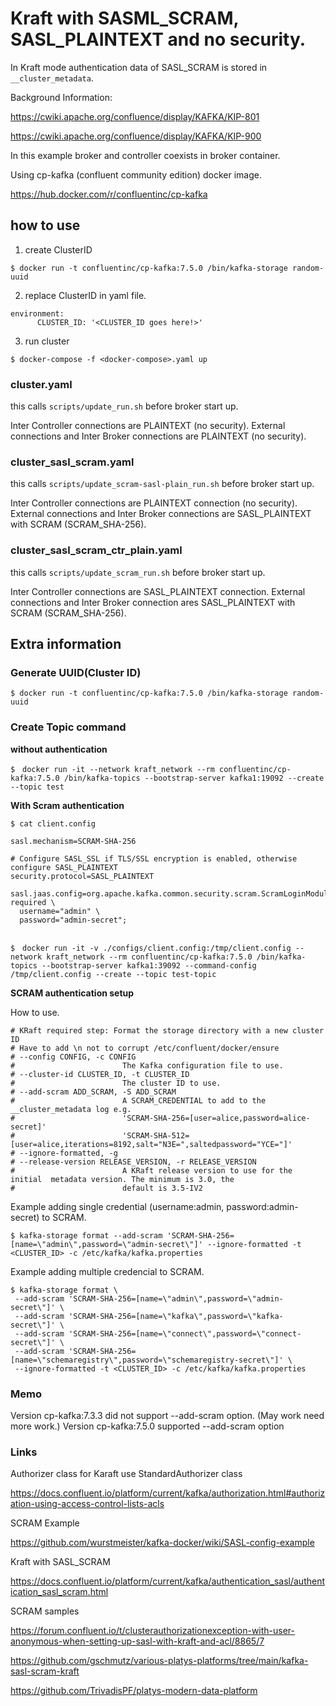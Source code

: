 # Kraft with SASML_SCRAM, SASL_PLAINTEXT and no security.

In Kraft mode authentication data of SASL_SCRAM is stored in `__cluster_metadata`.

Background Information:

https://cwiki.apache.org/confluence/display/KAFKA/KIP-801

https://cwiki.apache.org/confluence/display/KAFKA/KIP-900


In this example broker and controller coexists in broker container.

Using cp-kafka (confluent community edition) docker image.

https://hub.docker.com/r/confluentinc/cp-kafka


## how to use

1. create ClusterID

```
$ docker run -t confluentinc/cp-kafka:7.5.0 /bin/kafka-storage random-uuid
```

2. replace ClusterID in yaml file.

```
environment:
      CLUSTER_ID: '<CLUSTER_ID goes here!>'
```

3. run cluster

```
$ docker-compose -f <docker-compose>.yaml up
```


### cluster.yaml

this calls `scripts/update_run.sh` before broker start up.

Inter Controller connections are PLAINTEXT (no security).
External connections and Inter Broker connections are PLAINTEXT (no security).


### cluster_sasl_scram.yaml

this calls `scripts/update_scram-sasl-plain_run.sh` before broker start up.

Inter Controller connections are PLAINTEXT connection (no security).
External connections and Inter Broker connections are SASL_PLAINTEXT with SCRAM (SCRAM_SHA-256).


### cluster_sasl_scram_ctr_plain.yaml

this calls `scripts/update_scram_run.sh` before broker start up.

Inter Controller connections are SASL_PLAINTEXT connection.
External connections and Inter Broker connection ares SASL_PLAINTEXT with SCRAM (SCRAM_SHA-256).


## Extra information


### Generate UUID(Cluster ID)

```
$ docker run -t confluentinc/cp-kafka:7.5.0 /bin/kafka-storage random-uuid
```

### Create Topic command

**without authentication**

```
$　docker run -it --network kraft_network --rm confluentinc/cp-kafka:7.5.0 /bin/kafka-topics --bootstrap-server kafka1:19092 --create --topic test
```

**With Scram authentication**

```
$ cat client.config

sasl.mechanism=SCRAM-SHA-256

# Configure SASL_SSL if TLS/SSL encryption is enabled, otherwise configure SASL_PLAINTEXT
security.protocol=SASL_PLAINTEXT

sasl.jaas.config=org.apache.kafka.common.security.scram.ScramLoginModule required \
  username="admin" \
  password="admin-secret";


$　docker run -it -v ./configs/client.config:/tmp/client.config --network kraft_network --rm confluentinc/cp-kafka:7.5.0 /bin/kafka-topics --bootstrap-server kafka1:39092 --command-config /tmp/client.config --create --topic test-topic
```

**SCRAM authentication setup**

How to use.
```
# KRaft required step: Format the storage directory with a new cluster ID
# Have to add \n not to corrupt /etc/confluent/docker/ensure
# --config CONFIG, -c CONFIG
#                        The Kafka configuration file to use.
# --cluster-id CLUSTER_ID, -t CLUSTER_ID
#                        The cluster ID to use.
# --add-scram ADD_SCRAM, -S ADD_SCRAM
#                        A SCRAM_CREDENTIAL to add to the __cluster_metadata log e.g.
#                        'SCRAM-SHA-256=[user=alice,password=alice-secret]'
#                        'SCRAM-SHA-512=[user=alice,iterations=8192,salt="N3E=",saltedpassword="YCE="]'
# --ignore-formatted, -g
# --release-version RELEASE_VERSION, -r RELEASE_VERSION
#                        A KRaft release version to use for the  initial  metadata version. The minimum is 3.0, the
#                        default is 3.5-IV2
```

Example adding single credential (username:admin, password:admin-secret) to SCRAM.
```
$ kafka-storage format --add-scram 'SCRAM-SHA-256=[name=\"admin\",password=\"admin-secret\"]' --ignore-formatted -t <CLUSTER_ID> -c /etc/kafka/kafka.properties
```

Example adding multiple credencial to SCRAM.
```
$ kafka-storage format \
 --add-scram 'SCRAM-SHA-256=[name=\"admin\",password=\"admin-secret\"]' \
 --add-scram 'SCRAM-SHA-256=[name=\"kafka\",password=\"kafka-secret\"]' \
 --add-scram 'SCRAM-SHA-256=[name=\"connect\",password=\"connect-secret\"]' \
 --add-scram 'SCRAM-SHA-256=[name=\"schemaregistry\",password=\"schemaregistry-secret\"]' \
 --ignore-formatted -t <CLUSTER_ID> -c /etc/kafka/kafka.properties

```


### Memo

Version cp-kafka:7.3.3 did not support --add-scram option. (May work need more work.)
Version cp-kafka:7.5.0 supported --add-scram option


### Links

Authorizer class
for Karaft use StandardAuthorizer class

https://docs.confluent.io/platform/current/kafka/authorization.html#authorization-using-access-control-lists-acls


SCRAM Example

https://github.com/wurstmeister/kafka-docker/wiki/SASL-config-example



Kraft with SASL_SCRAM

https://docs.confluent.io/platform/current/kafka/authentication_sasl/authentication_sasl_scram.html



SCRAM samples

https://forum.confluent.io/t/clusterauthorizationexception-with-user-anonymous-when-setting-up-sasl-with-kraft-and-acl/8865/7

https://github.com/gschmutz/various-platys-platforms/tree/main/kafka-sasl-scram-kraft

https://github.com/TrivadisPF/platys-modern-data-platform